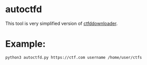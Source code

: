 # autoctfd
This tool is very simplified version of [ctfddownloader](https://github.com/izdiwho/ctfddownloader/). 

# Example:
```
python3 autoctfd.py https://ctf.com username /home/user/ctfs
```